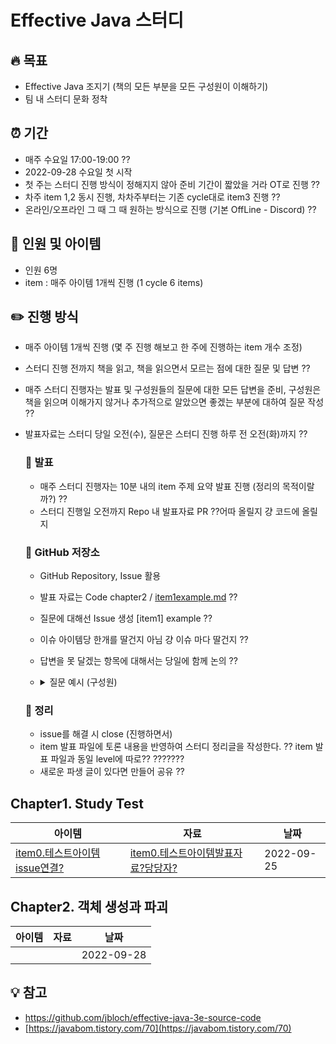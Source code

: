 # Effective Java 스터디

## 🔥 목표

- Effective Java 조지기 (책의 모든 부분을 모든 구성원이 이해하기)
- 팀 내 스터디 문화 정착

## ⏰ 기간

- 매주 수요일 17:00-19:00 ??
- 2022-09-28 수요일 첫 시작
- 첫 주는 스터디 진행 방식이 정해지지 않아 준비 기간이 짧았을 거라 OT로 진행 ??
- 차주 item 1,2 동시 진행, 차차주부터는 기존 cycle대로 item3 진행 ??
- 온라인/오프라인 그 때 그 때 원하는 방식으로 진행 (기본 OffLine - Discord) ??

## 🦧 인원 및 아이템

- 인원 6명
- item : 매주 아이템 1개씩 진행 (1 cycle 6 items)

## ✏️ 진행 방식

- 매주 아이템 1개씩 진행 (몇 주 진행 해보고 한 주에 진행하는 item 개수 조정)
- 스터디 진행 전까지 책을 읽고, 책을 읽으면서 모르는 점에 대한 질문 및 답변 ??
- 매주 스터디 진행자는 발표 및 구성원들의 질문에 대한 모든 답변을 준비, 구성원은 책을 읽으며 이해가지 않거나 추가적으로 알았으면 좋겠는 부분에 대하여 질문 작성 ??
- 발표자료는 스터디 당일 오전(수), 질문은 스터디 진행 하루 전 오전(화)까지  ??
    
    ### 🎤 발표
    
    - 매주 스터디 진행자는 10분 내의 item 주제 요약 발표 진행 (정리의 목적이랄까?) ??
    - 스터디 진행일 오전까지 Repo 내 발표자료 PR ??어따 올릴지 걍 코드에 올릴지
    
    ### 📓 GitHub 저장소
    
    - GitHub Repository, Issue 활용
    - 발표 자료는 Code chapter2 / [item1example.md](http://item1example.md) ??
    - 질문에 대해선 Issue 생성 [item1] example ??
    - 이슈 아이템당 한개를 딸건지 아님 걍 이슈 마다 딸건지 ??
    - 답변을 못 달겠는 항목에 대해서는 당일에 함께 논의 ?? 
    - <details>
        <summary>질문 예시 (구성원)</summary>
  
        - 처음보는 용어에 대한 설명 요구
        - 글로만 적혀있는 기술에 대한 사용법 요구
        - 예제 코드에 대한 설명
        - 문단 문맥 이해
        - 코드에 대한 분석 요구(주로 JDK 구현 방식에 대한 상세 설명)
        - 관련 기술 사용 예제 요구
        - 실무에 어떻게 사용할지       
    </details>

    
    ### 💾 정리
    
    - issue를 해결 시 close (진행하면서)
    - item 발표 파일에 토론 내용을 반영하여 스터디 정리글을 작성한다. ?? item 발표 파일과 동일 level에 따로?? ???????
    - 새로운 파생 글이 있다면 만들어 공유 ??

## Chapter1. Study Test

| 아이템 | 자료 | 날짜 |
| -- | -- | -- | 
| [item0.테스트아이템issue연결?](https://github.com/miyeon396/study-effective-java/labels/chapter1) | [item0.테스트아이템발표자료?당당자?](https://github.com/miyeon396/study-effective-java/blob/master/src/main/java/step1/item0.md) | 2022-09-25 |

## Chapter2. 객체 생성과 파괴

| 아이템 | 자료 | 날짜 |
| -- | -- | -- | 
| | | 2022-09-28 |


## 💡 참고

- https://github.com/jbloch/effective-java-3e-source-code
- [https://javabom.tistory.com/70](https://javabom.tistory.com/70)
